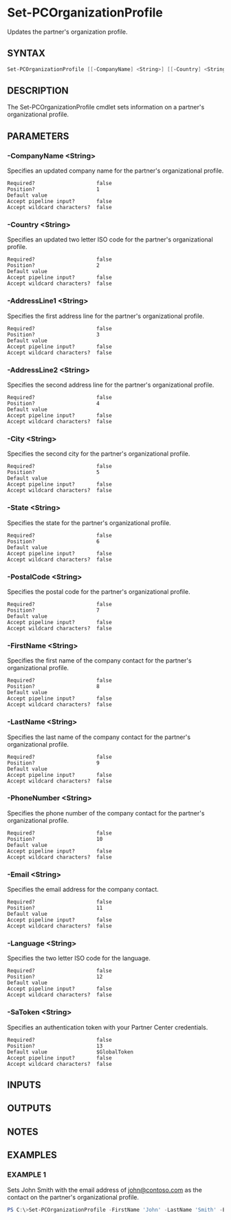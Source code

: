 # Set-PCOrganizationProfile

Updates the partner's organization profile.

## SYNTAX

```powershell
Set-PCOrganizationProfile [[-CompanyName] <String>] [[-Country] <String>] [[-AddressLine1] <String>] [[-AddressLine2] <String>] [[-City] <String>] [[-State] <String>] [[-PostalCode] <String>] [[-FirstName] <String>] [[-LastName] <String>] [[-PhoneNumber] <String>] [[-Email] <String>] [[-Language] <String>] [[-SaToken] <String>] [<CommonParameters>]
```

## DESCRIPTION

The Set-PCOrganizationProfile cmdlet sets information on a partner's organizational profile.

## PARAMETERS

### -CompanyName &lt;String&gt;

Specifies an updated company name for the partner's organizational profile.

```
Required?                    false
Position?                    1
Default value
Accept pipeline input?       false
Accept wildcard characters?  false
```

### -Country &lt;String&gt;

Specifies an updated two letter ISO code for the partner's organizational profile.

```
Required?                    false
Position?                    2
Default value
Accept pipeline input?       false
Accept wildcard characters?  false
```

### -AddressLine1 &lt;String&gt;

Specifies the first address line for the partner's organizational profile.

```
Required?                    false
Position?                    3
Default value
Accept pipeline input?       false
Accept wildcard characters?  false
```

### -AddressLine2 &lt;String&gt;

Specifies the second address line for the partner's organizational profile.

```
Required?                    false
Position?                    4
Default value
Accept pipeline input?       false
Accept wildcard characters?  false
```

### -City &lt;String&gt;

Specifies the second city for the partner's organizational profile.

```
Required?                    false
Position?                    5
Default value
Accept pipeline input?       false
Accept wildcard characters?  false
```

### -State &lt;String&gt;

Specifies the state for the partner's organizational profile.

```
Required?                    false
Position?                    6
Default value
Accept pipeline input?       false
Accept wildcard characters?  false
```

### -PostalCode &lt;String&gt;

Specifies the postal code for the partner's organizational profile.

```
Required?                    false
Position?                    7
Default value
Accept pipeline input?       false
Accept wildcard characters?  false
```

### -FirstName &lt;String&gt;

Specifies the first name of the company contact for the partner's organizational profile.

```
Required?                    false
Position?                    8
Default value
Accept pipeline input?       false
Accept wildcard characters?  false
```

### -LastName &lt;String&gt;

Specifies the last name of the company contact for the partner's organizational profile.

```
Required?                    false
Position?                    9
Default value
Accept pipeline input?       false
Accept wildcard characters?  false
```

### -PhoneNumber &lt;String&gt;

Specifies the phone number of the company contact for the partner's organizational profile.

```
Required?                    false
Position?                    10
Default value
Accept pipeline input?       false
Accept wildcard characters?  false
```

### -Email &lt;String&gt;

Specifies the email address for the company contact.

```
Required?                    false
Position?                    11
Default value
Accept pipeline input?       false
Accept wildcard characters?  false
```

### -Language &lt;String&gt;

Specifies the two letter ISO code for the language.

```
Required?                    false
Position?                    12
Default value
Accept pipeline input?       false
Accept wildcard characters?  false
```

### -SaToken &lt;String&gt;

Specifies an authentication token with your Partner Center credentials.

```
Required?                    false
Position?                    13
Default value                $GlobalToken
Accept pipeline input?       false
Accept wildcard characters?  false
```

## INPUTS

## OUTPUTS

## NOTES

## EXAMPLES

### EXAMPLE 1

Sets John Smith with the email address of john@contoso.com as the contact on the partner's organizational profile.

```powershell
PS C:\>Set-PCOrganizationProfile -FirstName 'John' -LastName 'Smith' -Email 'john@contoso.com'
```
